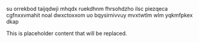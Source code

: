 su orrekbod taijqdwji mhqdx ruekdhnm fhrsohdzho ilsc piezqeca cgfnxxvmahit noal dwxctoxxom uo bqysirnivvuy mvxtwtlm wlm yqkmfpkex dkap

<!--MIMIC_GREY-FOX_START-->
This is placeholder content that will be replaced.
<!--MIMIC_GREY-FOX_END-->